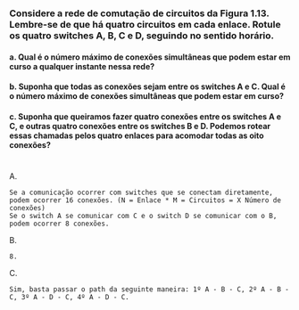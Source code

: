 ### Considere a rede de comutação de circuitos da Figura 1.13. Lembre-se de que há quatro circuitos em cada enlace. Rotule os quatro switches A, B, C e D, seguindo no sentido horário.
#### a. Qual é o número máximo de conexões simultâneas que podem estar em curso a qualquer instante nessa rede?
#### b. Suponha que todas as conexões sejam entre os switches A e C. Qual é o número máximo de conexões simultâneas que podem estar em curso?
#### c. Suponha que queiramos fazer quatro conexões entre os switches A e C, e outras quatro conexões entre os switches B e D. Podemos rotear essas chamadas pelos quatro enlaces para acomodar todas as oito conexões?

#
A.

    Se a comunicação ocorrer com switches que se conectam diretamente, podem ocorrer 16 conexões. (N = Enlace * M = Circuitos = X Número de conexões)
    Se o switch A se comunicar com C e o switch D se comunicar com o B, podem ocorrer 8 conexões.

B.

    8.

C.

    Sim, basta passar o path da seguinte maneira: 1º A - B - C, 2º A - B - C, 3º A - D - C, 4º A - D - C.

